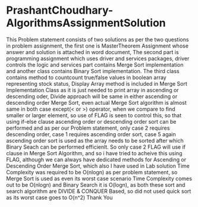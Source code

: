 # PrashantChoudhary-AlgorithmsAssignmentSolution
This Problem statement consists of two solutions as per the two questions in problem assignment, the first one is MasterTheorem Assignment whose answer and solution is attached 
in word document, 
The second part is programming assignment which uses driver and services packages, driver controls the logic and services part contains Merge Sort implementation and another class
contains Binary Sort implementation. The third class contains method to countcount true/false values in boolean array representing stock status,
Display Array method is included in Merge Sort Implementation Class as it is just needed to print array in ascending or descending oder,
Divide approach will be same in either ascending or descending order Merge Sort, even actual Merge Sort algorithm is almost same in both case except(< or >) operator, when we 
compare to find smaller or larger element, so use of FLAG is seen to control this, so that using if-else clause ascending order or descending order sort can be performed and as per
our Problem statement, only case 2 requires descending order, case 1 requires ascending order sort, case 5 again ascending order sort is used as the array needs to be sorted after
which Binary Seach can be performed efficienlt.
So only case 2 FLAG will use if clause in Merge Sort Algorithm, and so i have tried to acheive this using FLAG, although we can always have dedicated methods for Ascending or 
Descending Order Merge Sort, which also I have used in Lab solution
Time Complexity was required to be O(nlogn) as per problem statement, so Merge Sort is used as even its worst case scenario Time Complexity comes out to be O(nlogn) and 
Binary Search it is O(logn), as both these sort and search algorithm are DIVIDE & CONQUER Based, so did not used quick sort as its worst case goes to O(n^2)
Thank You
